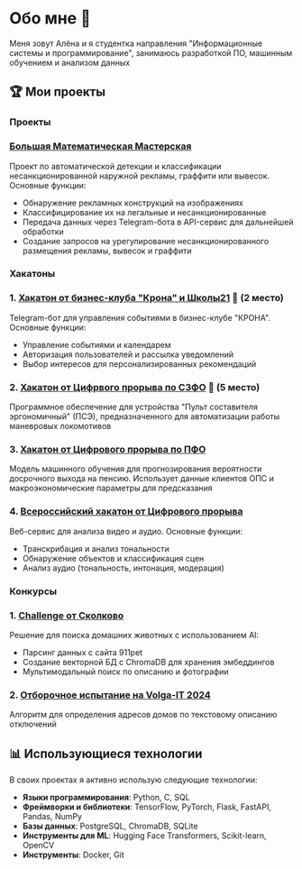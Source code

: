 # Обо мне 👋

Меня зовут Алёна и я студентка направления "Информационные системы и программирование", занимаюсь разработкой ПО, машинным обучением и анализом данных 

## 🏆 Мои проекты

### Проекты

### [Большая Математическая Мастерская](https://github.com/ATLASO4EK/advertising_detection)
Проект по автоматической детекции и классификации несанкционированной наружной рекламы, граффити или вывесок. Основные функции:
- Обнаружение рекламных конструкций на изображениях
- Классифицирование их на легальные и несанкционированные
- Передача данных через Telegram-бота в API-сервис для дальнейшей обработки
- Создание запросов на урегулирование несанкционированного размещения рекламы, вывесок и граффити

### Хакатоны

### 1. [Хакатон от бизнес-клуба "Крона" и Школы21](https://github.com/hao-pc/KronaNKEiVT) 🥈 (2 место)
Telegram-бот для управления событиями в бизнес-клубе "КРОНА". Основные функции:
- Управление событиями и календарем
- Авторизация пользователей и рассылка уведомлений
- Выбор интересов для персонализированных рекомендаций

### 2. [Хакатон от Цифрвого прорыва по СЗФО](https://github.com/hao-pc/NKEiVT_RemoteController) 🥈 (5 место)
Программное обеспечение для устройства "Пульт составителя эргономичный" (ПСЭ), предназначенного для автоматизации работы маневровых локомотивов

### 3. [Хакатон от Цифрового прорыва по ПФО](https://github.com/hao-pc/NKEiVT_PensionPrediction)
Модель машинного обучения для прогнозирования вероятности досрочного выхода на пенсию. Использует данные клиентов ОПС и макроэкономические параметры для предсказания

### 4. [Всероссийский хакатон от Цифрового прорыва](https://github.com/hao-pc/NKEiVT_VideoMarkup)
Веб-сервис для анализа видео и аудио. Основные функции:
- Транскрибация и анализ тональности
- Обнаружение объектов и классификация сцен
- Анализ аудио (тональность, интонация, модерация)

### Конкурсы

### 1. [Challenge от Сколково](https://github.com/hao-pc/AIKidsSK)
Решение для поиска домашних животных с использованием AI:
- Парсинг данных с сайта 911pet
- Создание векторной БД с ChromaDB для хранения эмбеддингов
- Мультимодальный поиск по описанию и фотографии

### 2. [Отборочное испытание на Volga-IT 2024](https://github.com/hao-pc/Khristoforova_VolgaIT2024)
Алгоритм для определения адресов домов по текстовому описанию отключений

## 📊 Использующиеся технологии

В своих проектах я активно использую следующие технологии:

- **Языки программирования**: Python, C, SQL
- **Фреймворки и библиотеки**: TensorFlow, PyTorch, Flask, FastAPI, Pandas, NumPy
- **Базы данных**: PostgreSQL, ChromaDB, SQLite
- **Инструменты для ML**: Hugging Face Transformers, Scikit-learn, OpenCV
- **Инструменты**: Docker, Git
